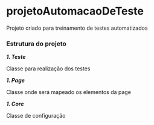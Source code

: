 # projetoAutomacaoDeTeste
Projeto criado para treinamento de testes automatizados 

### Estrutura do projeto

**_1. Teste_**

Classe para realização dos testes

**_1. Page_**

Classe onde será mapeado os elementos da page

**_1. Core_**

Classe de configuração
 
